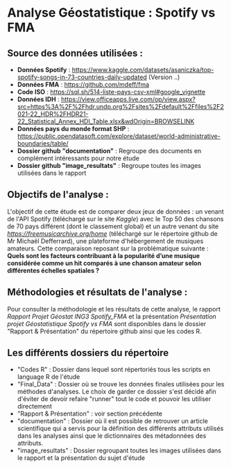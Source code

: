 # Analyse Géostatistique : Spotify vs FMA

## Source des données utilisées : 
- **Données Spotify** : https://www.kaggle.com/datasets/asaniczka/top-spotify-songs-in-73-countries-daily-updated (Version ..)
- **Données FMA** : https://github.com/mdeff/fma
- **Code ISO** : https://sql.sh/514-liste-pays-csv-xml#google_vignette
- **Données IDH** : https://view.officeapps.live.com/op/view.aspx?src=https%3A%2F%2Fhdr.undp.org%2Fsites%2Fdefault%2Ffiles%2F2021-22_HDR%2FHDR21-22_Statistical_Annex_HDI_Table.xlsx&wdOrigin=BROWSELINK
- **Données pays du monde format SHP** : https://public.opendatasoft.com/explore/dataset/world-administrative-boundaries/table/
- **Dossier github "documentation"** : Regroupe des documents en complément intéressants pour notre étude
- **Dossier github "image_resultats"** : Regroupe toutes les images utilisées dans le rapport

## Objectifs de l'analyse : 
L'objectif de cette étude est de comparer deux jeux de données : un venant de l'API Spotify (téléchargé sur le site *Kaggle*) avec le Top 50 des chansons de 70 pays différent (dont le classement global) et un autre venant du site *https://freemusicarchive.org/home* (téléchargé sur le répertoire github de Mr Michaël Defferrard), une plateforme d'hébergement de musiques amateurs. 
Cette comparaison reposant sur la problématique suivante : **Quels sont les facteurs contribuant à la popularité d’une musique considérée comme un hit comparés à une chanson amateur selon différentes échelles spatiales ?**

## Méthodologies et résultats de l'analyse :
Pour consulter la méthodologie et les résultats de cette analyse, le rapport *Rapport Projet Géostat ING3 Spotify_FMA* et la présentation *Présentation projet Géostatistique Spotify vs FMA* sont disponibles dans le dossier "Rapport & Présentation" du répertoire github ainsi que les codes R.

## Les différents dossiers du répertoire
- "Codes R" : Dossier dans lequel sont répertoriés tous les scripts en language R de l'étude
- "Final_Data" : Dossier où se trouve les données finales utilisées pour les méthodes d'analyses. Le choix de garder ce dossier s'est décidé afin d'éviter de devoir refaire "runner" tout le code et pouvoir les utiliser directement
- "Rapport & Présentation" : voir section précédente
- "documentation" : Dossier où il est possible de retrouver un article scientifique qui a servis pour la définition des différents attributs utilisés dans les analyses ainsi que le dictionnaires des métadonnées des attributs.
- "image_resultats" : Dossier regroupant toutes les images utilisées dans le rapport et la présentation du sujet d'étude
